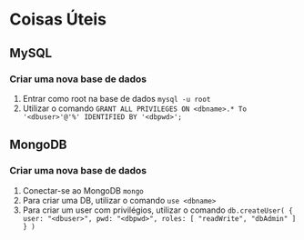 # Coisas Úteis

## MySQL
### Criar uma nova base de dados
1. Entrar como root na base de dados `mysql -u root`
2. Utilizar o comando `GRANT ALL PRIVILEGES ON <dbname>.* To '<dbuser>'@'%' IDENTIFIED BY '<dbpwd>';`

## MongoDB
### Criar uma nova base de dados
1. Conectar-se ao MongoDB `mongo`
2. Para criar uma DB, utilizar o comando `use <dbname>`
3. Para criar um user com privilégios, utilizar o comando `db.createUser( { user: "<dbuser>", pwd: "<dbpwd>", roles: [ "readWrite", "dbAdmin" ] } )`

